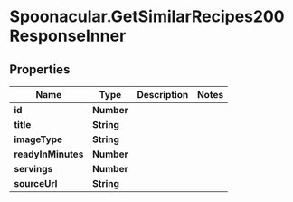 # Spoonacular.GetSimilarRecipes200ResponseInner

## Properties

Name | Type | Description | Notes
------------ | ------------- | ------------- | -------------
**id** | **Number** |  | 
**title** | **String** |  | 
**imageType** | **String** |  | 
**readyInMinutes** | **Number** |  | 
**servings** | **Number** |  | 
**sourceUrl** | **String** |  | 


